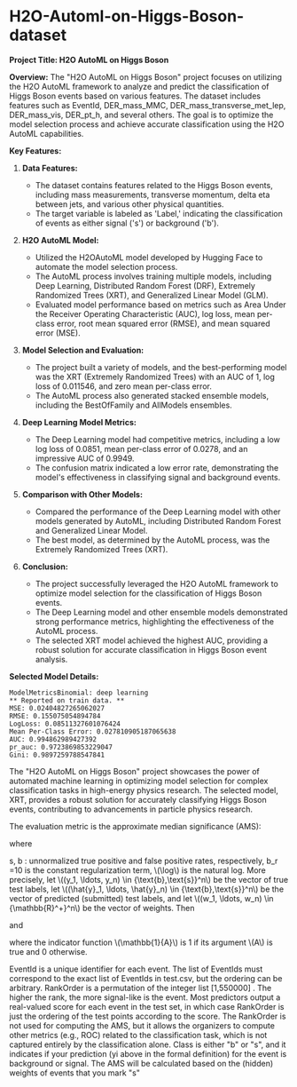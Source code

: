 # H2O-Automl-on-Higgs-Boson-dataset

**Project Title: H2O AutoML on Higgs Boson**

**Overview:**
The "H2O AutoML on Higgs Boson" project focuses on utilizing the H2O AutoML framework to analyze and predict the classification of Higgs Boson events based on various features. The dataset includes features such as EventId, DER_mass_MMC, DER_mass_transverse_met_lep, DER_mass_vis, DER_pt_h, and several others. The goal is to optimize the model selection process and achieve accurate classification using the H2O AutoML capabilities.

**Key Features:**

1. **Data Features:**
   - The dataset contains features related to the Higgs Boson events, including mass measurements, transverse momentum, delta eta between jets, and various other physical quantities.
   - The target variable is labeled as 'Label,' indicating the classification of events as either signal ('s') or background ('b').

2. **H2O AutoML Model:**
   - Utilized the H2OAutoML model developed by Hugging Face to automate the model selection process.
   - The AutoML process involves training multiple models, including Deep Learning, Distributed Random Forest (DRF), Extremely Randomized Trees (XRT), and Generalized Linear Model (GLM).
   - Evaluated model performance based on metrics such as Area Under the Receiver Operating Characteristic (AUC), log loss, mean per-class error, root mean squared error (RMSE), and mean squared error (MSE).

3. **Model Selection and Evaluation:**
   - The project built a variety of models, and the best-performing model was the XRT (Extremely Randomized Trees) with an AUC of 1, log loss of 0.011546, and zero mean per-class error.
   - The AutoML process also generated stacked ensemble models, including the BestOfFamily and AllModels ensembles.

4. **Deep Learning Model Metrics:**
   - The Deep Learning model had competitive metrics, including a low log loss of 0.0851, mean per-class error of 0.0278, and an impressive AUC of 0.9949.
   - The confusion matrix indicated a low error rate, demonstrating the model's effectiveness in classifying signal and background events.

5. **Comparison with Other Models:**
   - Compared the performance of the Deep Learning model with other models generated by AutoML, including Distributed Random Forest and Generalized Linear Model.
   - The best model, as determined by the AutoML process, was the Extremely Randomized Trees (XRT).

6. **Conclusion:**
   - The project successfully leveraged the H2O AutoML framework to optimize model selection for the classification of Higgs Boson events.
   - The Deep Learning model and other ensemble models demonstrated strong performance metrics, highlighting the effectiveness of the AutoML process.
   - The selected XRT model achieved the highest AUC, providing a robust solution for accurate classification in Higgs Boson event analysis.

**Selected Model Details:**
```
ModelMetricsBinomial: deep learning
** Reported on train data. **
MSE: 0.02404827265062027
RMSE: 0.155075054894784
LogLoss: 0.08511327601076424
Mean Per-Class Error: 0.027810905187065638
AUC: 0.994862989427392
pr_auc: 0.9723869853229047
Gini: 0.9897259788547841
```

The "H2O AutoML on Higgs Boson" project showcases the power of automated machine learning in optimizing model selection for complex classification tasks in high-energy physics research. The selected model, XRT, provides a robust solution for accurately classifying Higgs Boson events, contributing to advancements in particle physics research.

The evaluation metric is the approximate median significance (AMS):


where

s, b : unnormalized true positive and false positive rates, respectively,
b_r =10 is the constant regularization term,
\\(\log\\) is the natural log.
More precisely, let \\((y_1, \ldots, y_n) \in \{\text{b},\text{s}\}^n\\) be the vector of true test labels, let \\((\hat{y}_1, \ldots, \hat{y}_n) \in \{\text{b},\text{s}\}^n\\) be the vector of predicted (submitted) test labels, and let \\((w_1, \ldots, w_n) \in {\mathbb{R}^+}^n\\) be the vector of weights. Then


and


where the indicator function \\(\mathbb{1}\{A\}\\) is 1 if its argument \\(A\\) is true and 0 otherwise.

EventId is a unique identifier for each event. The list of EventIds must correspond to the exact list of EventIds in test.csv, but the ordering can be arbitrary.
RankOrder is a permutation of the integer list [1,550000] . The higher the rank, the more signal-like is the event. Most predictors output a real-valued score for each event in the test set, in which case RankOrder is just the ordering of the test points according to the score. The RankOrder is not used for computing the AMS, but it allows the organizers to compute other metrics (e.g., ROC) related to the classification task, which is not captured entirely by the classification alone.
Class is either "b" or "s", and it indicates if your prediction (yi above in the formal definition) for the event is background or signal. The AMS will be calculated based on the (hidden) weights of events that you mark "s"
